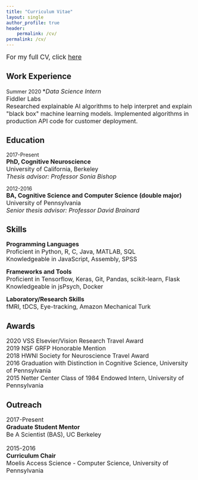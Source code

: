 ```yaml
---
title: "Curriculum Vitae"
layout: single
author_profile: true
header:
    permalink: /cv/
permalink: /cv/
---
```

<span style="font-size: 13pt">For my full CV, click [here](https://drive.google.com/file/d/1EKbr495DN70Fz6Muz50kPoXaRKLyuSlZ/view?usp=sharing)</span>

Work Experience
---------
Summer 2020
<span style="font-size: 12pt">**Data Science Intern*<br>
Fiddler Labs<br>
Researched explainable AI algorithms to help interpret and explain "black box" machine learning models. Implemented algorithms in production API code for customer deployment.


Education
---------

2017-Present<br>
<span style="font-size: 12pt">**PhD, Cognitive Neuroscience**<br>
University of California, Berkeley<br>
*Thesis advisor: Professor Sonia Bishop*</span>

2012-2016<br>
<span style="font-size: 12pt">**BA, Cognitive Science and Computer Science (double major)**<br>
University of Pennsylvania<br>
*Senior thesis advisor: Professor David Brainard*</span>


Skills
---------

<span style="font-size: 12pt">**Programming Languages**<br>Proficient in Python, R, C, Java, MATLAB, SQL<br>
Knowledgeable in JavaScript, Assembly, SPSS </span>

<span style="font-size: 12pt">**Frameworks and Tools**<br>Proficient in Tensorflow, Keras, Git, Pandas, scikit-learn, Flask<br>
Knowledgeable in jsPsych, Docker </span>

<span style="font-size: 12pt">**Laboratory/Research Skills**<br>fMRI, tDCS, Eye-tracking, Amazon Mechanical Turk</span>

Awards
----------
<span style="font-size: 12pt">2020 VSS Elsevier/Vision Research Travel Award </span><br>
<span style="font-size: 12pt">2019 NSF GRFP Honorable Mention </span><br>
<span style="font-size: 12pt">2018 HWNI Society for Neuroscience Travel Award </span><br>
<span style="font-size: 12pt">2016 Graduation with Distinction in Cognitive Science, University of Pennsylvania</span><br>
<span style="font-size: 12pt">2015 Netter Center Class of 1984 Endowed Intern, University of Pennsylvania</span>

Outreach
----------

<span style="font-size: 12pt">2017-Present<br>**Graduate Student Mentor**<br> Be A Scientist (BAS), UC Berkeley</span> <br><br>
<span style="font-size: 12pt">2015-2016<br>**Curriculum Chair**<br>Moelis Access Science - Computer Science, University of Pennsylvania</span>
